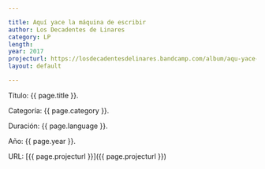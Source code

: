 ```yaml
---

title: Aquí yace la máquina de escribir
author: Los Decadentes de Linares
category: LP
length: 
year: 2017
projecturl: https://losdecadentesdelinares.bandcamp.com/album/aqu-yace-la-m-quina-de-escribir
layout: default

---
```


Título: {{ page.title }}.

Categoría: {{ page.category }}.

Duración: {{ page.language }}.

Año: {{ page.year }}.

URL: [{{ page.projecturl }}]({{ page.projecturl }})